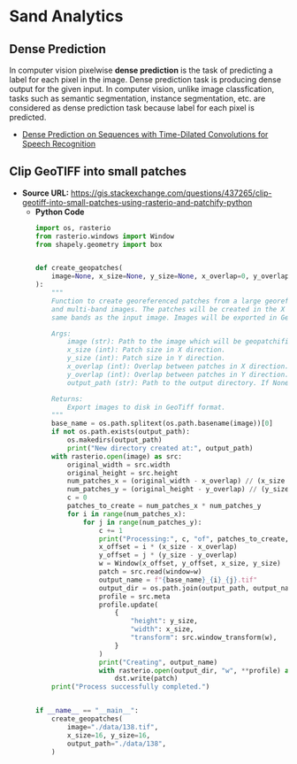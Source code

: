 # Sand Analytics

## Dense Prediction
In computer vision pixelwise **dense prediction** is the task of predicting a label for each pixel in the image. Dense prediction task is producing dense output for the given input. In computer vision, unlike image classfication, tasks such as semantic segmentation, instance segmentation, etc. are considered as dense prediction task because label for each pixel is predicted.
- [Dense Prediction on Sequences with Time-Dilated Convolutions for Speech Recognition
](https://arxiv.org/abs/1611.09288)


## Clip GeoTIFF into small patches
- **Source URL:** <https://gis.stackexchange.com/questions/437265/clip-geotiff-into-small-patches-using-rasterio-and-patchify-python> 
  - **Python Code**
    ```python
    import os, rasterio
    from rasterio.windows import Window
    from shapely.geometry import box


    def create_geopatches(
        image=None, x_size=None, y_size=None, x_overlap=0, y_overlap=0, output_path=None
    ):
        """
        Function to create georeferenced patches from a large georeferenced image. The function supports single-band
        and multi-band images. The patches will be created in the X and Y axis and the resulting patches will have the
        same bands as the input image. Images will be exported in GeoTiff format.

        Args:
            image (str): Path to the image which will be geopatchified.
            x_size (int): Patch size in X direction.
            y_size (int): Patch size in Y direction.
            x_overlap (int): Overlap between patches in X direction.
            y_overlap (int): Overlap between patches in Y direction.
            output_path (str): Path to the output directory. If None, they will be stored in the same path as image.

        Returns:
            Export images to disk in GeoTiff format.
        """
        base_name = os.path.splitext(os.path.basename(image))[0]
        if not os.path.exists(output_path):
            os.makedirs(output_path)
            print("New directory created at:", output_path)
        with rasterio.open(image) as src:
            original_width = src.width
            original_height = src.height
            num_patches_x = (original_width - x_overlap) // (x_size - x_overlap)
            num_patches_y = (original_height - y_overlap) // (y_size - y_overlap)
            c = 0
            patches_to_create = num_patches_x * num_patches_y
            for i in range(num_patches_x):
                for j in range(num_patches_y):
                    c += 1
                    print("Processing:", c, "of", patches_to_create, "patches")
                    x_offset = i * (x_size - x_overlap)
                    y_offset = j * (y_size - y_overlap)
                    w = Window(x_offset, y_offset, x_size, y_size)
                    patch = src.read(window=w)
                    output_name = f"{base_name}_{i}_{j}.tif"
                    output_dir = os.path.join(output_path, output_name)
                    profile = src.meta
                    profile.update(
                        {
                            "height": y_size,
                            "width": x_size,
                            "transform": src.window_transform(w),
                        }
                    )
                    print("Creating", output_name)
                    with rasterio.open(output_dir, "w", **profile) as dst:
                        dst.write(patch)
        print("Process successfully completed.")


    if __name__ == "__main__":
        create_geopatches(
            image="./data/138.tif", 
            x_size=16, y_size=16, 
            output_path="./data/138",
        )
